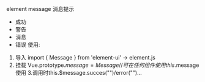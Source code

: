 element message 消息提示
* 成功
* 警告
* 消息
* 错误
使用:
1. 导入
import { Message } from 'element-ui'  -> element.js
2. 挂载
Vue.prototype.$message = Message  //可在任何组件使用this.$message使用
3.调用时this.$message.succes("")/error("")...